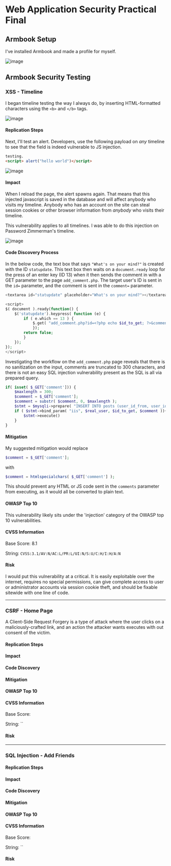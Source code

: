 # Web Application Security Practical Final

## Armbook Setup

I've installed Armbook and made a profile for myself. 

![image](./images/profile.png)

## Armbook Security Testing

### XSS - Timeline

I began timeline testing the way I always do, by inserting HTML-formatted characters using the `<b>` and `</b>` tags. 

![image](images/xss-bold.png)

#### Replication Steps

Next, I'll test an alert. Developers, use the following payload on *any* timeline to see that the field is indeed vulnerable to JS injection. 

```html
testing.
<script> alert("hello world")</script>
```

![image](images/xss-alert.png)

#### Impact

When I reload the page, the alert spawns again. That means that this injected javascript is saved in the database and will affect anybody who visits my timeline. Anybody who has an account on the site can steal session cookies or other browser information from *anybody* who visits their timeline. 

This vulnerability applies to all timelines. I was able to do this injection on Password Zimmerman's timeline. 

![image](images/xss-other-timeline.png)

#### Code Discovery Process

In the below code, the text box that says `"What's on your mind?"` is created with the ID `statupdate`. This text box then waits on a `document.ready` loop for the press of an enter key (ID 13) when it then sends the comment in with a GET parameter to the page `add_comment.php`. The target user's ID is sent in the `id=` parameter, and the comment is sent in the `comment=` parameter. 

```php
<textarea id="statupdate" placeholder="What's on your mind?"></textarea>

<script>
$( document ).ready(function() {
    $('statupdate').keypress( function (e) {
        if ( e.which == 13 ) {
            $.get( "add_comment.php?id=<?php echo $id_to_get; ?>&comment="+$('#statupdate').val(), function( data ) { location.reload(); 
            });
        return false;
        }
    });
});
</script>
```

Investigating the workflow on the `add_comment.php` page reveals that there is no sanitization on the input, comments are truncated to 300 characters, and there is not an easy SQL injection vulnerability present as the SQL is all via prepared query. 

```php
if( isset( $_GET['comment'])) {
    $maxlength = 300;
    $comment = $_GET['comment'];
    $comment = substr( $comment, 0, $maxlength );
    $stmt = $mysqli->prepare( "INSERT INTO posts (user_id_from, user_id_to, text) VALUES (?, ?, ?)" )
    if ( $stmt->bind_param( "iis", $real_user, $id_to_get, $comment )){
        $stmt->execute()
    }
}
```

#### Mitigation

My suggested mitigation would replace

```php
$comment = $_GET['comment'];
```

with

```php
$comment = htmlspecialchars( $_GET['comment'] );
```

This should prevent any HTML or JS code sent in the `comments` parameter from executing, as it would all be converted to plain text. 

#### OWASP Top 10

This vulnerability likely sits under the 'injection' category of the OWASP top 10 vulnerabilities. 

#### CVSS Information

Base Score: 8.1

String: `CVSS:3.1/AV:N/AC:L/PR:L/UI:N/S:U/C:H/I:H/A:N`

#### Risk

I would put this vulnerability at a critical. It is easily exploitable over the internet, requires no special permissions, can give complete access to user or administrator accounts via session cookie theft, and should be fixable sitewide with one line of code. 

___________________

### CSRF - Home Page

A Client-Side Request Forgery is a type of attack where the user clicks on a maliciously-crafted link, and an action the attacker wants executes with out consent of the victim. 

#### Replication Steps

#### Impact

#### Code Discovery

#### Mitigation

#### OWASP Top 10

#### CVSS Information

Base Score:

String: ``

#### Risk

________________

### SQL Injection - Add Friends

#### Replication Steps

#### Impact

#### Code Discovery

#### Mitigation

#### OWASP Top 10

#### CVSS Information

Base Score:

String: ``

#### Risk